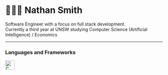 # 🏋🏻‍♂️ Nathan Smith
Software Engineer with a focus on full stack development.\
Currently a third year at UNSW studying Computer Science (Artificial Intelligence) / Economics

---
### Languages and Frameworks
<img align="left" alt="C" width="30px" style="padding-right:10px" src="https://cdn.jsdelivr.net/gh/devicons/devicon@latest/icons/c/c-original.svg" />
          
